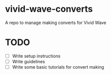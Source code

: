 # vivid-wave-converts
A repo to manage making converts for Vivid Wave

# TODO
- [ ] Write setup instructions
- [ ] Write guidelines
- [ ] Write some basic tutorials for convert making 
